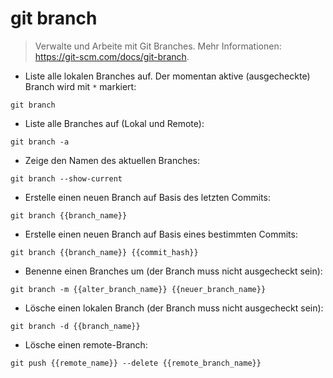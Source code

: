 # git branch

> Verwalte und Arbeite mit Git Branches.
> Mehr Informationen: <https://git-scm.com/docs/git-branch>.

- Liste alle lokalen Branches auf. Der momentan aktive (ausgecheckte) Branch wird mit `*` markiert:

`git branch`

- Liste alle Branches auf (Lokal und Remote):

`git branch -a`

- Zeige den Namen des aktuellen Branches:

`git branch --show-current`

- Erstelle einen neuen Branch auf Basis des letzten Commits:

`git branch {{branch_name}}`

- Erstelle einen neuen Branch auf Basis eines bestimmten Commits:

`git branch {{branch_name}} {{commit_hash}}`

- Benenne einen Branches um (der Branch muss nicht ausgecheckt sein):

`git branch -m {{alter_branch_name}} {{neuer_branch_name}}`

- Lösche einen lokalen Branch (der Branch muss nicht ausgecheckt sein):

`git branch -d {{branch_name}}`

- Lösche einen remote-Branch:

`git push {{remote_name}} --delete {{remote_branch_name}}`
